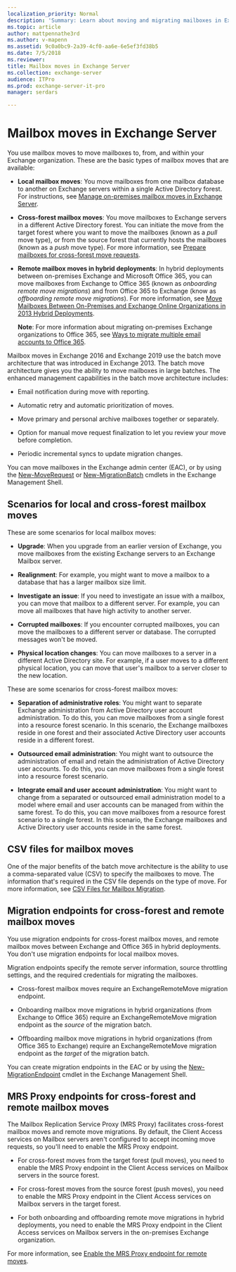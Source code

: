 ```yaml
---
localization_priority: Normal
description: 'Summary: Learn about moving and migrating mailboxes in Exchange Server 2016 and Exchange Server 2019, and the enhanced capabilities in the batch move architecture.'
ms.topic: article
author: mattpennathe3rd
ms.author: v-mapenn
ms.assetid: 9c0a0bc9-2a39-4cf0-aa6e-6e5ef3fd38b5
ms.date: 7/5/2018
ms.reviewer:
title: Mailbox moves in Exchange Server
ms.collection: exchange-server
audience: ITPro
ms.prod: exchange-server-it-pro
manager: serdars

---
```


# Mailbox moves in Exchange Server

You use mailbox moves to move mailboxes to, from, and within your Exchange organization. These are the basic types of mailbox moves that are available:

- **Local mailbox moves**: You move mailboxes from one mailbox database to another on Exchange servers within a single Active Directory forest. For instructions, see [Manage on-premises mailbox moves in Exchange Server](../architecture/mailbox-servers/manage-mailbox-moves.md).

- **Cross-forest mailbox moves**: You move mailboxes to Exchange servers in a different Active Directory forest. You can initiate the move from the target forest where you want to move the mailboxes (known as a *pull* move type), or from the source forest that currently hosts the mailboxes (known as a *push* move type). For more information, see [Prepare mailboxes for cross-forest move requests](../architecture/mailbox-servers/prep-mailboxes-for-cross-forest-moves.md).

- **Remote mailbox moves in hybrid deployments**: In hybrid deployments between on-premises Exchange and Microsoft Office 365, you can move mailboxes from Exchange to Office 365 (known as *onboarding remote move migrations*) and from Office 365 to Exchange (know as *offboarding remote move migrations*). For more information, see [Move Mailboxes Between On-Premises and Exchange Online Organizations in 2013 Hybrid Deployments](https://technet.microsoft.com/library/d6289f7b-f67e-48db-9570-9fd3c9547548.aspx).

    **Note**: For more information about migrating on-premises Exchange organizations to Office 365, see [Ways to migrate multiple email accounts to Office 365](https://go.microsoft.com/fwlink/p/?LinkID=524030).

Mailbox moves in Exchange 2016 and Exchange 2019 use the batch move architecture that was introduced in Exchange 2013. The batch move architecture gives you the ability to move mailboxes in large batches. The enhanced management capabilities in the batch move architecture includes:

- Email notification during move with reporting.

- Automatic retry and automatic prioritization of moves.

- Move primary and personal archive mailboxes together or separately.

- Option for manual move request finalization to let you review your move before completion.

- Periodic incremental syncs to update migration changes.

You can move mailboxes in the Exchange admin center (EAC), or by using the [New-MoveRequest](https://docs.microsoft.com/powershell/module/exchange/move-and-migration/new-moverequest) or [New-MigrationBatch](https://docs.microsoft.com/powershell/module/exchange/move-and-migration/new-migrationbatch) cmdlets in the Exchange Management Shell.

## Scenarios for local and cross-forest mailbox moves

These are some scenarios for local mailbox moves:

- **Upgrade**: When you upgrade from an earlier version of Exchange, you move mailboxes from the existing Exchange servers to an Exchange Mailbox server.

- **Realignment**: For example, you might want to move a mailbox to a database that has a larger mailbox size limit.

- **Investigate an issue**: If you need to investigate an issue with a mailbox, you can move that mailbox to a different server. For example, you can move all mailboxes that have high activity to another server.

- **Corrupted mailboxes**: If you encounter corrupted mailboxes, you can move the mailboxes to a different server or database. The corrupted messages won't be moved.

- **Physical location changes**: You can move mailboxes to a server in a different Active Directory site. For example, if a user moves to a different physical location, you can move that user's mailbox to a server closer to the new location.

These are some scenarios for cross-forest mailbox moves:

- **Separation of administrative roles**: You might want to separate Exchange administration from Active Directory user account administration. To do this, you can move mailboxes from a single forest into a resource forest scenario. In this scenario, the Exchange mailboxes reside in one forest and their associated Active Directory user accounts reside in a different forest.

- **Outsourced email administration**: You might want to outsource the administration of email and retain the administration of Active Directory user accounts. To do this, you can move mailboxes from a single forest into a resource forest scenario.

- **Integrate email and user account administration**: You might want to change from a separated or outsourced email administration model to a model where email and user accounts can be managed from within the same forest. To do this, you can move mailboxes from a resource forest scenario to a single forest. In this scenario, the Exchange mailboxes and Active Directory user accounts reside in the same forest.

## CSV files for mailbox moves

One of the major benefits of the batch move architecture is the ability to use a comma-separated value (CSV) to specify the mailboxes to move. The information that's required in the CSV file depends on the type of move. For more information, see [CSV Files for Mailbox Migration](https://technet.microsoft.com/library/e67b3455-3946-4335-b80c-97823c76ac54.aspx).

## Migration endpoints for cross-forest and remote mailbox moves

You use migration endpoints for cross-forest mailbox moves, and remote mailbox moves between Exchange and Office 365 in hybrid deployments. You don't use migration endpoints for local mailbox moves.

Migration endpoints specify the remote server information, source throttling settings, and the required credentials for migrating the mailboxes.

- Cross-forest mailbox moves require an ExchangeRemoteMove migration endpoint.

- Onboarding mailbox move migrations in hybrid organizations (from Exchange to Office 365) require an ExchangeRemoteMove migration endpoint as the *source* of the migration batch.

- Offboarding mailbox move migrations in hybrid organizations (from Office 365 to Exchange) require an ExchangeRemoteMove migration endpoint as the *target* of the migration batch.

You can create migration endpoints in the EAC or by using the [New-MigrationEndpoint](https://docs.microsoft.com/powershell/module/exchange/move-and-migration/new-migrationendpoint) cmdlet in the Exchange Management Shell.

## MRS Proxy endpoints for cross-forest and remote mailbox moves

The Mailbox Replication Service Proxy (MRS Proxy) facilitates cross-forest mailbox moves and remote move migrations. By default, the Client Access services on Mailbox servers aren't configured to accept incoming move requests, so you'll need to enable the MRS Proxy endpoint.

- For cross-forest moves from the target forest (pull moves), you need to enable the MRS Proxy endpoint in the Client Access services on Mailbox servers in the source forest.

- For cross-forest moves from the source forest (push moves), you need to enable the MRS Proxy endpoint in the Client Access services on Mailbox servers in the target forest.

- For both onboarding and offboarding remote move migrations in hybrid deployments, you need to enable the MRS Proxy endpoint in the Client Access services on Mailbox servers in the on-premises Exchange organization.

For more information, see [Enable the MRS Proxy endpoint for remote moves](../architecture/mailbox-servers/mrs-proxy-endpoint.md).
